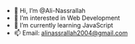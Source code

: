 - 👋 Hi, I’m @Ali-Nassrallah
- 👀 I’m interested in Web Development
- 🌱 I’m currently learning JavaScript
- 📫 Email: alinassrallah2004@gmail.com

<!---
Ali-Nassrallah/Ali-Nassrallah is a ✨ special ✨ repository because its `README.md` (this file) appears on your GitHub profile.
You can click the Preview link to take a look at your changes.
--->
